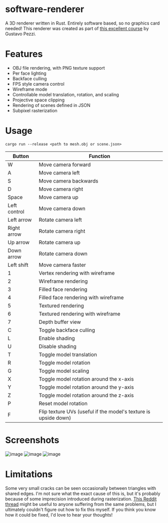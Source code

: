 # software-renderer
A 3D renderer written in Rust. Entirely software based, so no graphics card needed! This renderer was created as part of [this excellent course](https://pikuma.com/courses/learn-3d-computer-graphics-programming) by Gustavo Pezzi.

# Features
- OBJ file rendering, with PNG texture support
- Per face lighting
- Backface culling
- FPS style camera control
- Wireframe mode
- Controllable model translation, rotation, and scaling
- Projective space clipping
- Rendering of scenes defined in JSON
- Subpixel rasterization

# Usage
`cargo run --release <path to mesh.obj or scene.json>`

| Button       | Function                  |
| -----------  | -----------               |
| W            | Move camera forward       |
| A            | Move camera left          |
| S            | Move camera backwards     |
| D            | Move camera right         |
| Space        | Move camera up            |
| Left control | Move camera down          |
| Left arrow   | Rotate camera left        |
| Right arrow  | Rotate camera right       |
| Up arrow     | Rotate camera up          |
| Down arrow   | Rotate camera down        |
| Left shift   | Move camera faster        |
| 1            | Vertex rendering with wireframe     |
| 2            | Wireframe rendering        |
| 3            | Filled face rendering     |
| 4            | Filled face rendering with wireframe         |
| 5            | Textured rendering     |
| 6            | Textured rendering with wireframe |
| 7            | Depth buffer view                 |
| C            | Toggle backface culling         |
| L            | Enable shading     |
| U            | Disable shading |
| T            | Toggle model translation     |
| R            | Toggle model rotation |
| G            | Toggle model scaling |
| X            | Toggle model rotation around the x-axis     |
| Y            | Toggle model rotation around the y-axis |
| Z            | Toggle model rotation around the z-axis |
| P            | Reset model rotation |
| F            | Flip texture UVs (useful if the model's texture is upside down) |

# Screenshots
![image](https://github.com/atomicbeef/software-renderer/assets/10298038/027fdca8-e1d4-4345-b784-d2c3817a12eb)
![image](https://github.com/atomicbeef/software-renderer/assets/10298038/72a3210e-9790-4f28-b775-b5322b47f690)
![image](https://github.com/atomicbeef/software-renderer/assets/10298038/3840b2d6-9ee2-4522-8d5c-4eb695755295)

# Limitations
Some very small cracks can be seen occasionally between triangles with shared edges. I'm not sure what the exact cause of this is, but it's probably because of some imprecision introduced during rasterization. [This Reddit thread](https://www.reddit.com/r/GraphicsProgramming/comments/1cz6tqo/holes_in_shared_edges_of_triangles_in_software/) might be useful to anyone suffering from the same problems, but I ultimately couldn't figure out how to fix this myself. If you think you know how it could be fixed, I'd love to hear your thoughts!